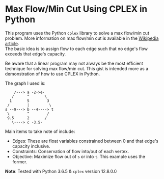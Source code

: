 # Max Flow/Min Cut Using CPLEX in Python

This program uses the Python `cplex` library to solve a max flow/min cut problem.  More information 
on max flow/min cut is available in the [Wikipedia article](https://en.wikipedia.org/wiki/Max-flow_min-cut_theorem).  
The basic idea is to assign flow to each edge such that no edge's flow exceeds that edge's capacity.

Be aware that a linear program may not always be the most efficient technique for solving max flow/min cut.  This gist
is intended more as a demonstration of how to use CPLEX in Python.

The graph I used is:

        /---> a -2->e-
       /      ^       \
      1       5        3
     /        |         \
    s --9---> b --4----> t
     \        ^        /
     9.5      2       /
       \----> c -3.5-

Main items to take note of include:
* Edges: These are float variables constrained between 0 and that edge's capacity inclusive.
* Constraints: Conservation of flow into/out of each vertex.
* Objective: Maximize flow out of `s` or into `t`.  This example uses the former.

**Note**: Tested with Python 3.6.5 & `cplex` version 12.8.0.0

